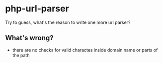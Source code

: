 # php-url-parser
Try to guess, what's the reason to write one more url parser?

## What's wrong?

* there are no checks for valid charactes inside domain name or parts of the path
